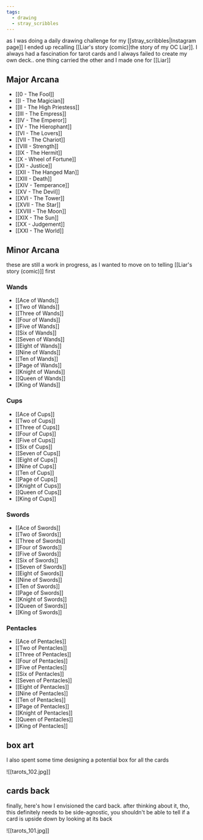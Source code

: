 ```yaml
---
tags:
  - drawing
  - stray_scribbles
---
```

as I was doing a daily drawing challenge for my [[stray_scribbles|Instagram page]] I ended up recalling [[Liar's story (comic)|the story of my OC Liar]]. I always had a fascination for tarot cards and I always failed to create my own deck.. one thing carried the other and I made one for [[Liar]]
## Major Arcana
- [[0 - The Fool]]
- [[I - The Magician]]
- [[II - The High Priestess]]
- [[III - The Empress]]
- [[IV - The Emperor]]
- [[V - The Hierophant]]
- [[VI - The Lovers]]
- [[VII - The Chariot]]
- [[VIII - Strength]]
- [[IX - The Hermit]]
- [[X - Wheel of Fortune]]
- [[XI - Justice]]
- [[XII - The Hanged Man]]
- [[XIII - Death]]
- [[XIV - Temperance]]
- [[XV - The Devil]]
- [[XVI - The Tower]]
- [[XVII - The Star]]
- [[XVIII - The Moon]]
- [[XIX - The Sun]]
- [[XX - Judgement]]
- [[XXI - The World]]
## Minor Arcana
these are still a work in progress, as I wanted to move on to telling [[Liar's story (comic)]] first
### Wands
- [[Ace of Wands]]
- [[Two of Wands]]
- [[Three of Wands]]
- [[Four of Wands]]
- [[Five of Wands]]
- [[Six of Wands]]
- [[Seven of Wands]]
- [[Eight of Wands]]
- [[Nine of Wands]]
- [[Ten of Wands]]
- [[Page of Wands]]
- [[Knight of Wands]]
- [[Queen of Wands]]
- [[King of Wands]]
### Cups
- [[Ace of Cups]]
- [[Two of Cups]]
- [[Three of Cups]]
- [[Four of Cups]]
- [[Five of Cups]]
- [[Six of Cups]]
- [[Seven of Cups]]
- [[Eight of Cups]]
- [[Nine of Cups]]
- [[Ten of Cups]]
- [[Page of Cups]]
- [[Knight of Cups]]
- [[Queen of Cups]]
- [[King of Cups]]
### Swords
- [[Ace of Swords]]
- [[Two of Swords]]
- [[Three of Swords]]
- [[Four of Swords]]
- [[Five of Swords]]
- [[Six of Swords]]
- [[Seven of Swords]]
- [[Eight of Swords]]
- [[Nine of Swords]]
- [[Ten of Swords]]
- [[Page of Swords]]
- [[Knight of Swords]]
- [[Queen of Swords]]
- [[King of Swords]]
### Pentacles
- [[Ace of Pentacles]]
- [[Two of Pentacles]]
- [[Three of Pentacles]]
- [[Four of Pentacles]]
- [[Five of Pentacles]]
- [[Six of Pentacles]]
- [[Seven of Pentacles]]
- [[Eight of Pentacles]]
- [[Nine of Pentacles]]
- [[Ten of Pentacles]]
- [[Page of Pentacles]]
- [[Knight of Pentacles]]
- [[Queen of Pentacles]]
- [[King of Pentacles]]
## box art
I also spent some time designing a potential box for all the cards

![[tarots_102.jpg]]
## cards back
finally, here's how I envisioned the card back. after thinking about it, tho, this definitely needs to be side-agnostic, you shouldn't be able to tell if a card is upside down by looking at its back

![[tarots_101.jpg]]


